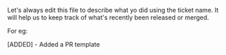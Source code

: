 Let's always edit this file to describe what yo did using the ticket name. It will help us to keep track of what's recently been released or merged.

For eg:

[ADDED] - Added a PR template